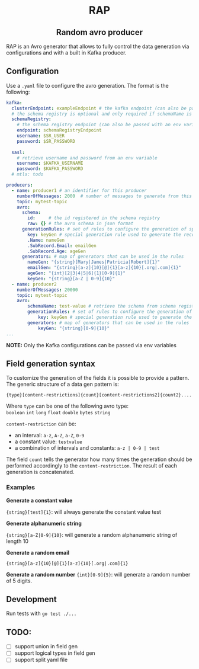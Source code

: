 <h1 align="center">RAP</h2>
<h2 align="center">Random avro producer</h2>

RAP is an Avro generator that allows to fully control the data generation via configurations and with a built in Kafka producer.
## Configuration
Use a `.yaml` file to configure the avro generation. The format is the following:
```yaml
kafka:
  clusterEndpoint: exampleEndpoint # the kafka endpoint (can also be passed with an env variable like $KAFKA_ENDPOINT)
  # the schema registry is optional and only required if schemaName is used in a producer
  schemaRegistry:
    # the schema registry endpoint (can also be passed with an env variable like $SR_ENDPOINT)
    endpoint: schemaRegistryEndpoint 
    username: $SR_USER
    password: $SR_PASSWORD
    
  sasl:
    # retrieve username and password from an env variable
    username: $KAFKA_USERNAME 
    password: $KAFKA_PASSWORD
  # mtls: todo

producers:
  - name: producer1 # an identifier for this producer
    numberOfMessages: 2000  # number of messages to generate from this producer
    topic: mytest-topic
    avro:
      schema: 
        id:     # the id registered in the schema registry
        raw: {} # the avro schema in json format
      generationRules: # set of rules to configure the generation of specific fields
        key: keyGen # special generation rule used to generate the record key
        .Name: nameGen 
        .SubRecord.Email: emailGen
        .SubRecord.Age: ageGen
      generators: # map of generators that can be used in the rules 
        nameGen: "{string}[Mary|James|Patricia|Robert]{1}"
        emailGen: "{string}[a-z]{10}[@]{1}[a-z]{10}[.org|.com]{1}"
        ageGen: "{int}[2|3|4|5|6]{1}[0-9]{1}"
        keyGen: "{string}[a-Z | 0-9]{10}"
  - name: producer2
    numberOfMessages: 20000
    topic: mytest-topic
    avro:
        schemaName: test-value # retrieve the schema from schema registry
        generationRules: # set of rules to configure the generation of specific fields
            key: keyGen # special generation rule used to generate the record key
        generators: # map of generators that can be used in the rules 
            keyGen: "{string}[0-9]{10}"
...
```
**NOTE:** Only the Kafka configurations can be passed via env variables
 
## Field generation syntax
To customize the generation of the fields it is possible to provide a pattern.
The generic structure of a data gen pattern is:
```
{type}[content-restrictions]{count}[content-restrictions2]{count2}....
```
Where `type` can be one of the following avro type:  
`boolean` `int` `long` `float` `double` `bytes` `string`

`content-restriction` can be:
- an interval: `a-z`, `A-Z`, `a-Z`, `0-9`
- a constant value: `testvalue`
- a combination of intervals and constants: `a-z | 0-9 | test`

The field `count` tells the generator how many times the generation should be performed accordingly to the `content-restriction`. The result of each generation is concatenated.

### Examples

**Generate a constant value**

`{string}[test]{1}`: will always generate the constant value test

**Generate alphanumeric string**

`{string}[a-Z|0-9]{10}`: will generate a random alphanumeric string of length 10

**Generate a random email**

`{string}[a-z]{10}[@]{1}[a-z]{10}[.org|.com]{1}`

**Generate a random number**
`{int}[0-9]{5}`: will generate a random number of 5 digits.

## Development

Run tests with `go test ./...`

## TODO:
- [ ] support union in field gen
- [ ] support logical types in field gen
- [ ] support split yaml file